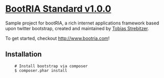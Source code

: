 # [BootRIA Standard v1.0.0](http://tobiasstrebitzer.github.com/bootria-standard) 

Sample project for bootRIA, a rich internet applications framework based upon twitter bootstrap, created and maintained by [Tobias Strebitzer](http://twitter.com/tstrebitzer).

To get started, checkout http://www.bootria.com!

## Installation

        # Install bootstrap via composer
        $ composer.phar install

